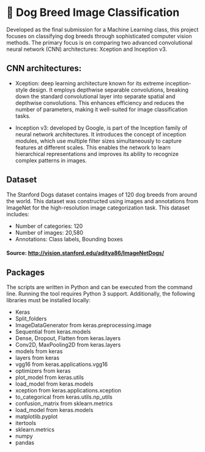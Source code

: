 # 🐶 Dog Breed Image Classification 

Developed as the final submission for a Machine Learning class, this project focuses on classifying dog breeds through sophisticated computer vision methods. The primary focus is on comparing two advanced convolutional neural network (CNN) architectures: Xception and Inception v3. 

## CNN architectures:

* Xception: deep learning architecture known for its extreme inception-style design. It employs depthwise separable convolutions, breaking down the standard convolutional layer into separate spatial and depthwise convolutions. This enhances efficiency and reduces the number of parameters, making it well-suited for image classification tasks.

* Inception v3: developed by Google, is part of the Inception family of neural network architectures. It introduces the concept of inception modules, which use multiple filter sizes simultaneously to capture features at different scales. This enables the network to learn hierarchical representations and improves its ability to recognize complex patterns in images.


## Dataset

The Stanford Dogs dataset contains images of 120 dog breeds from around the world. This dataset was constructed using images and annotations from ImageNet for the high-resolution image categorization task. This dataset includes:

* Number of categories: 120
* Number of images: 20,580
* Annotations: Class labels, Bounding boxes

#### Source: http://vision.stanford.edu/aditya86/ImageNetDogs/

## Packages

The scripts are written in Python and can be executed from the command line. Running the tool requires Python 3 support. Additionally, the following libraries must be installed locally:

* Keras
* Split_folders
* ImageDataGenerator from keras.preprocessing.image
* Sequential from keras.models
* Dense, Dropout, Flatten from keras.layers
* Conv2D, MaxPooling2D from keras.layers
* models from keras
* layers from keras
* vgg16 from keras.applications.vgg16
* optimizers from keras
* plot_model from keras.utils
* load_model from keras.models
* xception from keras.applications.xception
* to_categorical from keras.utils.np_utils
* confusion_matrix from sklearn.metrics
* load_model from keras.models
* matplotlib.pyplot
* itertools
* sklearn.metrics
* numpy
* pandas

